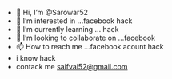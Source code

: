 - 👋 Hi, I’m @Sarowar52
- 👀 I’m interested in ...facebook hack 
- 🌱 I’m currently learning ... hack 
- 💞️ I’m looking to collaborate on ...facebook
- 📫 How to reach me ...facebook acount hack
- i know hack
- contack me saifvai52@gmail.com

<!---
Sarowar52/Sarowar52 is a ✨ special ✨ repository because its `README.md` (this file) appears on your GitHub profile.
You can click the Preview link to take a look at your changes.
--->
